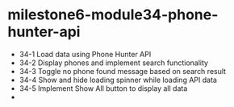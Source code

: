 # milestone6-module34-phone-hunter-api

- 34-1 Load data using Phone Hunter API
- 34-2 Display phones and implement search functionality
- 34-3 Toggle no phone found message based on search result
- 34-4 Show and hide loading spinner while loading API data
- 34-5 Implement Show All button to display all data
- 

